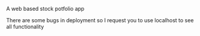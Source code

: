 A web based stock potfolio app


There are some bugs in deployment so I request you to use localhost to see all functionality
